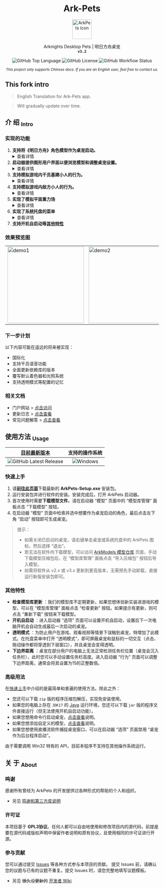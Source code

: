 <!-- 欢迎阅读 Ark-Pets 说明文档 -->
<!-- 仓库：https://github.com/isHarryh/Ark-Pets -->

<!--suppress HtmlDeprecatedAttribute -->
<div align="center" style="text-align:center">
   <h1> Ark-Pets </h1>
   <img alt="ArkPets icon" width="64" src="https://raw.githubusercontent.com/isHarryh/Ark-Pets/v3.x/assets/icons/icon.png"/>
   <p>
      Arknights Desktop Pets | 明日方舟桌宠 <br>
      <code><b> v3.2 </b></code>
   </p>
   <p>
      <img alt="GitHub Top Language" src="https://img.shields.io/github/languages/top/isHarryh/Ark-Pets?label=Java">
      <img alt="GitHub License" src="https://img.shields.io/github/license/isHarryh/Ark-Pets?label=License"/>
      <img alt="GitHub Workflow Status" src="https://img.shields.io/github/actions/workflow/status/isHarryh/Ark-Pets/build.yml?label=Build">
   </p>
   <sub>
      <i> This project only supports Chinese docs. If you are an English user, feel free to contact us. </i>
   </sub>
</div>

## This fork intro
   >English Translation for Ark-Pets app.

   >Will gradually update over time.
## 介 绍 <sub>Intro</sub>

### 实现的功能

1. **支持将《明日方舟》角色模型作为桌宠启动。**<details><summary>查看详情</summary>
    现已支持的模型类型包括：
    1. 干员基建小人（含时装）；
    2. 干员动态立绘（含时装）；
    3. 敌方战斗小人。
2. **启动器提供图形用户界面以便浏览模型和调整桌宠设置。** <details><summary>查看详情</summary>
    1. 可以按名称搜索或按类别筛选以查找模型；
    2. 可以从互联网中下载由社区维护的模型库；
    3. 可以自定义桌宠的动作交互、部署位置和物理参数等行为设置；
    4. 可以自定义桌宠的图像缩放、最大帧率和窗口边界等显示设置。
3. **支持模拟游戏内干员基建小人的行为。** <details><summary>查看详情</summary>
    1. 能够执行行走和坐下的动作；
    2. 能够被鼠标交互以执行戳一戳动作；
    3. 拥有特殊基建动作的干员，有概率执行特殊基建动作。
4. **支持模拟游戏内敌方小人的行为。** <details><summary>查看详情</summary>
    1. 拥有行走动作的敌人，能够执行行走动作；
    2. 拥有攻击动作的敌人，能够被鼠标交互。
5. **实现了模拟平面重力场** <details><summary>查看详情</summary>
    1. 桌宠支持自由落体等物理现象；
    2. 桌宠可以被拖拽到扩展显示屏上；
    3. 桌宠可以站立在打开的窗口的边缘上；
    4. 桌宠会在其他桌宠靠近时被排斥推动。
6. **实现了系统托盘的菜单** <details><summary>查看详情</summary>
    1. 右键托盘图标或者桌宠本体均可弹出菜单；
    2. 菜单可用于保持当前动作和启用透明模式；
    3. 菜单可用于切换多形态角色的形态；
    4. 菜单可用于退出启动器或单个桌宠；
    5. 启动器运行时，已启动的桌宠将被整合到一个托盘中；
    6. 启动器若没有运行，每个桌宠将分别创建自己的托盘。
7. **支持开机自启动等[其他特性](#其他特性)**


### 效果预览图

<table style="margin-left: auto; margin-right: auto;">
    <tr>
        <td> <img alt="demo1" width="250" src="https://raw.githubusercontent.com/isHarryh/Ark-Pets/v3.x/docs/imgs/demo_1.png"> </td>
        <td> <img alt="demo2" width="250" src="https://raw.githubusercontent.com/isHarryh/Ark-Pets/v3.x/docs/imgs/demo_2.png"> </td>
        <td> <img alt="demo3" width="250" src="https://raw.githubusercontent.com/isHarryh/Ark-Pets/v3.x/docs/imgs/demo_3.png"> </td>
    </tr>
</table>


### 下一步计划

以下内容可能在遥远的将来被实现：

- 国际化
- 支持干员语音功能
- 全面更新依赖库的版本
- 覆写默认着色器和光照系统
- 支持透明模式等配置的记忆

### 相关文档

- 门户网站 > [点击访问](https://arkpets.harryh.cn)
- 更新日志 > [点击查看](CHANGELOG.md)
- 常见问题解答 > [点击查看](docs/FAQ.md)

## 使用方法 <sub>Usage</sub>

|                                            **[目前最新版本](https://github.com/isHarryh/Ark-Pets/releases)**                                             |                                  **支持的操作系统**                                  |
|:--------------------------------------------------------------------------------------------------------------------------------------------------:|:-----------------------------------------------------------------------------:|
| ![GitHub Latest Release](https://img.shields.io/github/v/release/isHarryh/Ark-Pets?display_name=tag&label=Release&sort=semver&include_prereleases) | ![Windows](https://img.shields.io/badge/7%2B-blue?logo=Windows&label=Windows) |

### 快速上手

1. 请[**前往此页面**](https://github.com/isHarryh/Ark-Pets/releases)下载最新的 **ArkPets-Setup.exe** 安装包。
2. 运行安装包并进行软件的安装。安装完成后，打开 ArkPets 启动器。
3. 首次使用时需要**下载模型文件**。请在启动器 “模型” 页面中的 “模型库管理” 面板点击 “下载模型” 按钮。
4. 在启动器 “模型” 页面中检索并选中想要作为桌宠启动的角色，最后点击左下角 “启动” 按钮即可生成桌宠。

> 提示：
> - 如需关闭已启动的桌宠，请右键单击桌宠或系统托盘中的 ArkPets 图标，然后选择 “退出”。
> - 若无法在软件内下载模型，可以访问 [ArkModels 模型仓库](https://github.com/isHarryh/Ark-Models) 页面，手动下载模型压缩包后，在 “模型库管理” 面板点击 “导入压缩包” 按钮后导入模型。
> - 如需将软件从 v2.x 或 v3.x 更新到更高版本，无需预先手动卸载，直接运行新版安装包即可。

### 其他特性

- **检查模型库更新** ：我们的模型库不定期更新，如果您想体验新实装进游戏的模型，可以在 “模型库管理” 面板点击 “检查更新” 按钮。如果提示有更新，则可点击 “重新下载” 按钮来下载模型。
- **开机自启动** ：进入启动器 “选项” 页面可以设置开机自启动，设置后下一次电脑开机会自动生成最后一次启动的桌宠。
- **透明模式** ：为防止用户在游戏、观看视频等情景下误触到桌宠，特增加了此模式。在托盘菜单中打开 “透明模式”，即可屏蔽桌宠和鼠标的一切交互（点击、拖动操作都将穿透到下层窗口），并且桌宠会变得透明。
- **下边界距离** ：桌宠在部分用户的电脑上无法正常检测任务栏位置（桌宠会沉入任务栏），此时您可以手动设置任务栏高度。进入启动器 “行为” 页面可以调整下边界距离，通常会将其设置为15的正整数倍。

### 高级用法

在[快速上手](#快速上手)中介绍的是最简单和普遍的使用方法。除此之外：

- 您还可以下载 `zip` 版的程序压缩包解压，实现免安装使用。
- 如果您的电脑上存在 `JDK17` 的 [Java](https://www.java.com) 运行环境，您还可以下载 `jar` 版的程序文件直接运行（但无法使用开机自启动功能）。
- 如果您想用命令行启动桌宠，[点击查看](docs/CmdLine.md)说明。
- 如果您想添加自定义的模型，[点击查看](docs/CustomModel.md)说明。
- 如果您想使用直播流软件捕捉桌宠窗口，可以在启动器 “选项” 页面禁用 “桌宠作为后台程序启动”。

由于需要调用 Win32 特有的 API，目前本程序不支持在其他操作系统运行。

## 关 于 <sub>About</sub>

### 鸣谢

感谢所有曾经为 ArkPets 的开发提供过各种形式的帮助的个人和组织。

- 另见 [鸣谢和第三方库说明](docs/Thanks.md)

### 许可证

本项目基于 **GPL3协议**。任何人都可以自由地使用和修改项目内的源代码，前提是要在源代码或版权声明中保留作者说明和原有协议，且使用相同的许可证进行开源。

### 参与贡献

您可以通过提交 [Issues](https://github.com/isHarryh/Ark-Pets/issues) 等各种方式参与本项目的贡献。 提交 Issues 前，请确认您的议题与已有的议题不重复。提交 Issues 时，请您完整地填写议题模板。

- 另见 ~~很久没更新的~~ [开发者 Wiki](https://github.com/isHarryh/Ark-Pets/wiki)
